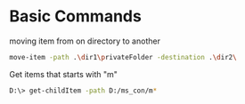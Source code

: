 # Basic Commands

moving item from on directory to  another

```bash
move-item -path .\dir1\privateFolder -destination .\dir2\

```

Get items that starts with "m"

```bash
D:\> get-childItem -path D:/ms_con/m*
```
